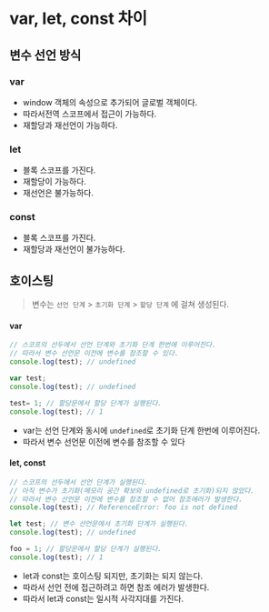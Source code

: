 # var, let, const 차이

## 변수 선언 방식

### var

* window 객체의 속성으로 추가되어 글로벌 객체이다.
* 따라서전역 스코프에서 접근이 가능하다.
* 재할당과 재선언이 가능하다.

### let

* 블록 스코프를 가진다.
* 재할당이 가능하다.
* 재선언은 불가능하다.

### const

* 블록 스코프를 가진다.
* 재할당과 재선언이 불가능하다.



## 호이스팅

> 변수는 `선언 단계` > `초기화 단계` > `할당 단계` 에 걸쳐 생성된다.

#### var

```js
// 스코프의 선두에서 선언 단계와 초기화 단계 한번에 이루어진다.
// 따라서 변수 선언문 이전에 변수를 참조할 수 있다.
console.log(test); // undefined

var test;
console.log(test); // undefined

test= 1; // 할당문에서 할당 단계가 실행된다.
console.log(test); // 1
```

* var는 선언 단계와 동시에 `undefined`로 초기화 단계 한번에 이루어진다.
* 따라서 변수 선언문 이전에 변수를 참조할 수 있다

#### let, const

```js
// 스코프의 선두에서 선언 단계가 실행된다.
// 아직 변수가 초기화(메모리 공간 확보와 undefined로 초기화)되지 않았다.
// 따라서 변수 선언문 이전에 변수를 참조할 수 없어 참조에러가 발생한다.
console.log(test); // ReferenceError: foo is not defined

let test; // 변수 선언문에서 초기화 단계가 실행된다.
console.log(test); // undefined

foo = 1; // 할당문에서 할당 단계가 실행된다.
console.log(test); // 1
```

* let과 const는 호이스팅 되지만, 초기화는 되지 않는다.
* 따라서 선언 전에 접근하려고 하면 참조 에러가 발생한다.
* 따라서 let과 const는 일시적 사각지대를 가진다.
